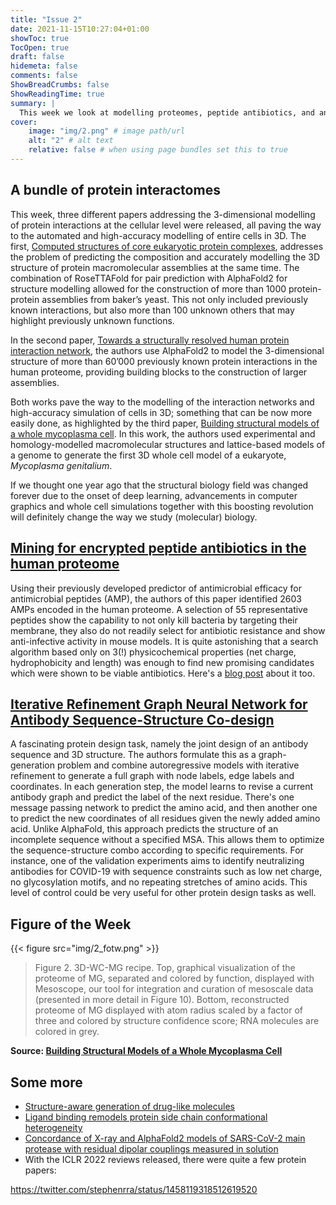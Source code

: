 ```yaml
---
title: "Issue 2"
date: 2021-11-15T10:27:04+01:00
showToc: true
TocOpen: true
draft: false
hidemeta: false
comments: false
ShowBreadCrumbs: false
ShowReadingTime: true
summary: |
  This week we look at modelling proteomes, peptide antibiotics, and antibody design 
cover:
    image: "img/2.png" # image path/url
    alt: "2" # alt text
    relative: false # when using page bundles set this to true
---
```



## A bundle of protein interactomes
This week, three different papers addressing the 3-dimensional modelling of protein interactions at the cellular level 
were released, all paving the way to the automated and high-accuracy modelling of entire cells in 3D. The first, 
[Computed structures of core eukaryotic protein complexes](https://www.science.org/doi/10.1126/science.abm4805), addresses 
the problem of predicting the composition and accurately modelling the 3D structure of protein macromolecular 
assemblies at the same time. The combination of RoseTTAFold for pair prediction with AlphaFold2 for structure modelling
allowed for the construction of more than 1000 protein-protein assemblies from baker’s yeast. This not only 
included previously known interactions, but also more than 100 unknown others that may highlight previously unknown 
functions. 

In the second paper, [Towards a structurally resolved human protein interaction network](https://www.biorxiv.org/content/10.1101/2021.11.08.467664v1), 
the authors use AlphaFold2 to model the 3-dimensional structure of more than 60’000 previously known protein interactions 
in the human proteome, providing building blocks to the construction of larger assemblies. 

Both works pave the way to the modelling of the interaction networks and high-accuracy simulation of 
cells in 3D; something that can be now more easily done, as highlighted by the third paper, [Building structural models of a whole mycoplasma cell](https://www.sciencedirect.com/science/article/pii/S002228362100588X). 
In this work, the authors used experimental and homology-modelled macromolecular structures and lattice-based models of a genome to generate the 
first 3D whole cell model of a eukaryote, _Mycoplasma genitalium_. 

If we thought one year ago that the structural biology field was changed forever due to the onset of deep learning, advancements in computer graphics and whole cell simulations 
together with this boosting revolution will definitely change the way we study (molecular) biology.

## [Mining for encrypted peptide antibiotics in the human proteome](https://www.nature.com/articles/s41551-021-00801-1)
Using their previously developed predictor of antimicrobial efficacy for antimicrobial peptides (AMP), the authors of 
this paper identified 2603 AMPs encoded in the human proteome. A selection of 55 representative peptides show the 
capability to not only kill bacteria by targeting their membrane, they also do not readily select for antibiotic 
resistance and show anti-infective activity in mouse models. It is quite astonishing that a search algorithm based 
only on 3(!) physicochemical properties (net charge, hydrophobicity and length) was enough to find new promising 
candidates which were shown to be viable antibiotics. Here's a [blog post](https://blog.seas.upenn.edu/penn-researchers-show-encrypted-peptides-could-be-wellspring-of-natural-antibiotics/) 
about it too.

## [Iterative Refinement Graph Neural Network for Antibody Sequence-Structure Co-design](https://openreview.net/forum?id=LI2bhrE_2A)
A fascinating protein design task, namely the joint design of an antibody sequence and 3D structure. The authors formulate 
this as a graph-generation problem and combine autoregressive models with iterative refinement to generate a full graph 
with node labels, edge labels and coordinates. In each generation step, the model learns to revise a 
current antibody graph and predict the label of the next residue. There's one message passing network to predict the 
amino acid, and then another one to predict the new coordinates of all residues given the newly added amino acid.
Unlike AlphaFold, this approach predicts the structure of an incomplete sequence without a specified MSA. This allows 
them to optimize the sequence-structure combo according to specific requirements. For instance, one of the validation 
experiments aims to identify neutralizing antibodies for COVID-19 with sequence constraints such as low net charge, 
no glycosylation motifs, and no repeating stretches of amino acids. This level of control could be very useful for other 
protein design tasks as well.

## Figure of the Week

{{< figure src="img/2_fotw.png" >}}
> Figure 2. 3D-WC-MG recipe. Top, graphical visualization of the proteome of MG, separated and  colored  by  function,  displayed  with  
> Mesoscope,  our  tool  for  integration  and  curation  of mesoscale data (presented in more detail in Figure 10). Bottom, 
> reconstructed proteome of MG displayed with atom radius scaled by a factor of three and colored by structure confidence score; 
> RNA molecules are colored in grey.

**Source: [Building Structural Models of a Whole Mycoplasma Cell](https://www.sciencedirect.com/science/article/pii/S002228362100588X#ab010)**

## Some more

- [Structure-aware generation of drug-like molecules](https://arxiv.org/pdf/2111.04107.pdf)
- [Ligand binding remodels protein side chain conformational heterogeneity](https://www.biorxiv.org/content/10.1101/2021.09.21.461269v1)
- [Concordance of X-ray and AlphaFold2 models of SARS-CoV-2 main protease with residual dipolar couplings measured in solution](https://pubs.acs.org/doi/10.1021/jacs.1c10588)
- With the ICLR 2022 reviews released, there were quite a few protein papers:

https://twitter.com/stephenrra/status/1458119318512619520